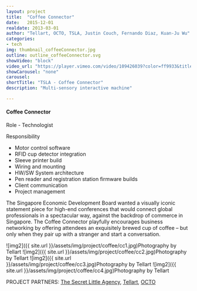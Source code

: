 ```yaml
---
layout: project
title:  "Coffee Connector"
date:   2015-12-01
realdate: 2013-03-01
author: "Tellart, OCTO, TSLA, Justin Couch, Fernando Diaz, Kuan-Ju Wu"
categories:
- tech
img: thumbnail_coffeeConnector.jpg
outline: outline_coffeeConnector.svg
showVideo: "block"
video_url: "https://player.vimeo.com/video/109426039?color=ff9933&title=0&byline=0&portrait=0"
showCarousel: "none"
carousel:
shortTitle: "TSLA - Coffee Connector"
description: "Multi-sensory interactive machine"

---
```

#### Coffee Connector ####

Role - Technologist

Responsibility

- Motor control software
- RFID cup detector integration
- Sleeve printer build
- Wiring and mounting
- HW/SW System architecture
- Pen reader and registration station firmware builds
- Client communication
- Project management


The Singapore Economic Development Board wanted a visually iconic statement piece for high-end conferences that would connect global professionals in a spectacular way, against the backdrop of commerce in Singapore. The Coffee Connector playfully encourages business networking by offering attendees an exquisitely brewed cup of coffee – but only when they pair up with a stranger and start a conversation.

![img2]({{ site.url }}/assets/img/project/coffee/cc1.jpg)Photography by Tellart
![img2]({{ site.url }}/assets/img/project/coffee/cc2.jpg)Photography by Tellart
![img2]({{ site.url }}/assets/img/project/coffee/cc3.jpg)Photography by Tellart
![img2]({{ site.url }}/assets/img/project/coffee/cc4.jpg)Photography by Tellart


PROJECT PARTNERS:
[The Secret Little Agency](http://thesecretlittleagency.com/),
[Tellart](http://tellart.com),
[OCTO](http://www.octopd.com/)
